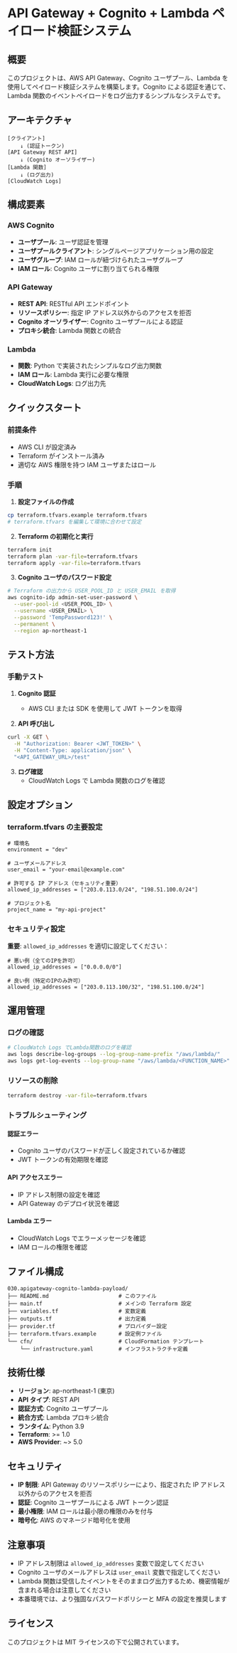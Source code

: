 # API Gateway + Cognito + Lambda ペイロード検証システム

## 概要

このプロジェクトは、AWS API Gateway、Cognito ユーザプール、Lambda を使用してペイロード検証システムを構築します。Cognito による認証を通じて、Lambda 関数のイベントペイロードをログ出力するシンプルなシステムです。

## アーキテクチャ

```
[クライアント] 
    ↓ (認証トークン)
[API Gateway REST API] 
    ↓ (Cognito オーソライザー)
[Lambda 関数] 
    ↓ (ログ出力)
[CloudWatch Logs]
```

## 構成要素

### AWS Cognito
- **ユーザプール**: ユーザ認証を管理
- **ユーザプールクライアント**: シングルページアプリケーション用の設定
- **ユーザグループ**: IAM ロールが紐づけられたユーザグループ
- **IAM ロール**: Cognito ユーザに割り当てられる権限

### API Gateway
- **REST API**: RESTful API エンドポイント
- **リソースポリシー**: 指定 IP アドレス以外からのアクセスを拒否
- **Cognito オーソライザー**: Cognito ユーザプールによる認証
- **プロキシ統合**: Lambda 関数との統合

### Lambda
- **関数**: Python で実装されたシンプルなログ出力関数
- **IAM ロール**: Lambda 実行に必要な権限
- **CloudWatch Logs**: ログ出力先

## クイックスタート

### 前提条件
- AWS CLI が設定済み
- Terraform がインストール済み
- 適切な AWS 権限を持つ IAM ユーザまたはロール

### 手順

1. **設定ファイルの作成**
```bash
cp terraform.tfvars.example terraform.tfvars
# terraform.tfvars を編集して環境に合わせて設定
```

2. **Terraform の初期化と実行**
```bash
terraform init
terraform plan -var-file=terraform.tfvars
terraform apply -var-file=terraform.tfvars
```

3. **Cognito ユーザのパスワード設定**
```bash
# Terraform の出力から USER_POOL_ID と USER_EMAIL を取得
aws cognito-idp admin-set-user-password \
  --user-pool-id <USER_POOL_ID> \
  --username <USER_EMAIL> \
  --password 'TempPassword123!' \
  --permanent \
  --region ap-northeast-1
```

## テスト方法

### 手動テスト

1. **Cognito 認証**
   - AWS CLI または SDK を使用して JWT トークンを取得

2. **API 呼び出し**
```bash
curl -X GET \
  -H "Authorization: Bearer <JWT_TOKEN>" \
  -H "Content-Type: application/json" \
  "<API_GATEWAY_URL>/test"
```

3. **ログ確認**
   - CloudWatch Logs で Lambda 関数のログを確認

## 設定オプション

### terraform.tfvars の主要設定

```hcl
# 環境名
environment = "dev"

# ユーザメールアドレス
user_email = "your-email@example.com"

# 許可する IP アドレス（セキュリティ重要）
allowed_ip_addresses = ["203.0.113.0/24", "198.51.100.0/24"]

# プロジェクト名
project_name = "my-api-project"
```

### セキュリティ設定

**重要**: `allowed_ip_addresses` を適切に設定してください：

```hcl
# 悪い例（全てのIPを許可）
allowed_ip_addresses = ["0.0.0.0/0"]

# 良い例（特定のIPのみ許可）
allowed_ip_addresses = ["203.0.113.100/32", "198.51.100.0/24"]
```

## 運用管理

### ログの確認

```bash
# CloudWatch Logs でLambda関数のログを確認
aws logs describe-log-groups --log-group-name-prefix "/aws/lambda/"
aws logs get-log-events --log-group-name "/aws/lambda/<FUNCTION_NAME>"
```

### リソースの削除

```bash
terraform destroy -var-file=terraform.tfvars
```

### トラブルシューティング

#### 認証エラー
- Cognito ユーザのパスワードが正しく設定されているか確認
- JWT トークンの有効期限を確認

#### API アクセスエラー
- IP アドレス制限の設定を確認
- API Gateway のデプロイ状況を確認

#### Lambda エラー
- CloudWatch Logs でエラーメッセージを確認
- IAM ロールの権限を確認

## ファイル構成

```
030.apigateway-cognito-lambda-payload/
├── README.md                      # このファイル
├── main.tf                        # メインの Terraform 設定
├── variables.tf                   # 変数定義
├── outputs.tf                     # 出力定義
├── provider.tf                    # プロバイダー設定
├── terraform.tfvars.example       # 設定例ファイル
└── cfn/                           # CloudFormation テンプレート
    └── infrastructure.yaml        # インフラストラクチャ定義
```

## 技術仕様

- **リージョン**: ap-northeast-1 (東京)
- **API タイプ**: REST API
- **認証方式**: Cognito ユーザプール
- **統合方式**: Lambda プロキシ統合
- **ランタイム**: Python 3.9
- **Terraform**: >= 1.0
- **AWS Provider**: ~> 5.0

## セキュリティ

- **IP 制限**: API Gateway のリソースポリシーにより、指定された IP アドレス以外からのアクセスを拒否
- **認証**: Cognito ユーザプールによる JWT トークン認証
- **最小権限**: IAM ロールは最小限の権限のみを付与
- **暗号化**: AWS のマネージド暗号化を使用

## 注意事項

- IP アドレス制限は `allowed_ip_addresses` 変数で設定してください
- Cognito ユーザのメールアドレスは `user_email` 変数で指定してください
- Lambda 関数は受信したイベントをそのままログ出力するため、機密情報が含まれる場合は注意してください
- 本番環境では、より強固なパスワードポリシーと MFA の設定を推奨します

## ライセンス

このプロジェクトは MIT ライセンスの下で公開されています。